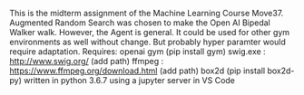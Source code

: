 This is the midterm assignment of the Machine Learning Course Move37. 
Augmented Random Search was chosen to make the Open AI Bipedal Walker walk. 
However, the Agent is general. It could be used for other gym environments as well without change. But probably hyper paramter would require adaptation. 
Requires:
openai gym (pip install gym)
swig.exe : http://www.swig.org/  (add path)
ffmpeg : https://www.ffmpeg.org/download.html (add path)
box2d (pip install box2d-py)
written in python 3.6.7 using a jupyter server in VS Code
